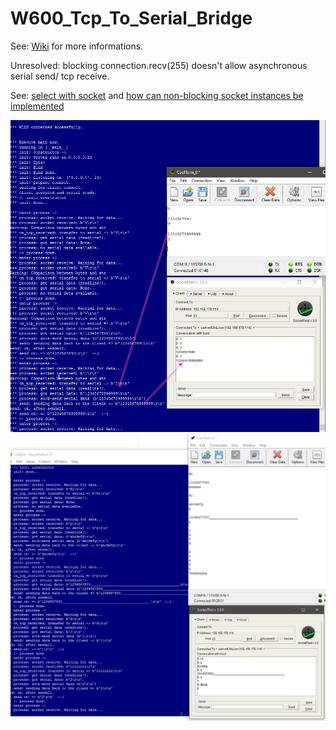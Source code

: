 # W600_Tcp_To_Serial_Bridge
See: [Wiki](https://github.com/juergs/W600_Tcp_To_Serial_Bridge/wiki) for more informations.


Unresolved: blocking connection.recv(255) doesn't allow asynchronous serial send/ tcp receive. 


See: [select with socket](https://steelkiwi.com/blog/working-tcp-sockets/) and [how can non-blocking socket instances be implemented](https://forum.micropython.org/viewtopic.php?t=4211)


<img src="https://github.com/juergs/W600_Tcp_To_Serial_Bridge/blob/master/pictures/MapleSDuino-Serial_Bridge_W600.png" width="800"/>

<img src="https://github.com/juergs/W600_Tcp_To_Serial_Bridge/blob/master/pictures/W600_Tcp_To_Serial_Bridge.png" width="800"/>
